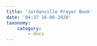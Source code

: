 ```yaml
---
title: 'Jordanville Prayer Book'
date: '04:37 16-06-2020'
taxonomy:
    category:
        - docs
---
```



